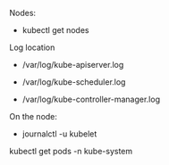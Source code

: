 Nodes:

- kubectl get nodes

Log location

- /var/log/kube-apiserver.log

- /var/log/kube-scheduler.log

- /var/log/kube-controller-manager.log

On the node:

- journalctl -u kubelet


kubectl get pods -n kube-system
